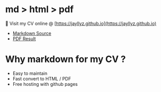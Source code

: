 # md > html > pdf

👀 Visit my CV online @ [https://jayllyz.github.io](https://jayllyz.github.io)

- [Markdown Source](https://jayllyz.github.io/src/resume.md)
- [PDF Result](https://jayllyz.github.io/resume.pdf)

# Why markdown for my CV ?

- Easy to maintain
- Fast convert to HTML / PDF
- Free hosting with github pages

